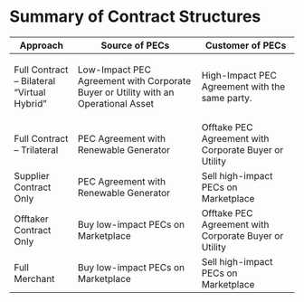 # Summary of Contract Structures



| Approach                                             | Source of PECs                                                                     | Customer of PECs                                      |
| ---------------------------------------------------- | ---------------------------------------------------------------------------------- | ----------------------------------------------------- |
| <p>Full Contract – Bilateral<br>“Virtual Hybrid”</p> | Low-Impact PEC Agreement with Corporate Buyer or Utility with an Operational Asset | High-Impact PEC Agreement with the same party.        |
| Full Contract – Trilateral                           | PEC Agreement with Renewable Generator                                             | Offtake PEC Agreement with Corporate Buyer or Utility |
| Supplier Contract Only                               | PEC Agreement with Renewable Generator                                             | Sell high-impact PECs on Marketplace                  |
| Offtaker Contract Only                               | Buy low-impact PECs on Marketplace                                                 | Offtake PEC Agreement with Corporate Buyer or Utility |
| Full Merchant                                        | Buy low-impact PECs on Marketplace                                                 | Sell high-impact PECs on Marketplace                  |
